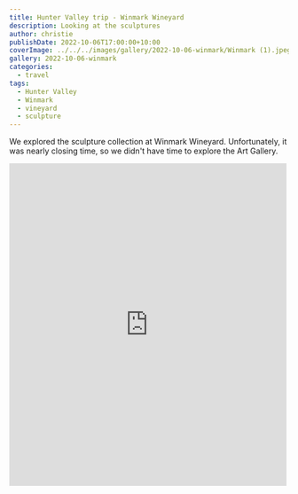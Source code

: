 ```yaml
---
title: Hunter Valley trip - Winmark Wineyard
description: Looking at the sculptures
author: christie
publishDate: 2022-10-06T17:00:00+10:00
coverImage: ../../../images/gallery/2022-10-06-winmark/Winmark (1).jpeg
gallery: 2022-10-06-winmark
categories:
  - travel
tags:
  - Hunter Valley
  - Winmark
  - vineyard
  - sculpture
---
```


We explored the sculpture collection at Winmark Wineyard. Unfortunately, it was nearly closing time, so we didn't have time to explore the Art Gallery.

<iframe src="https://www.facebook.com/plugins/post.php?href=https%3A%2F%2Fwww.facebook.com%2Fchris1.tham%2Fposts%2Fpfbid0RjBXMSNCXF5QxqPsx5pJvZ1QB8snni77MnjZ4VALY6i4ZqeWDxZJmQ8ztKh7RYDPl&show_text=true&width=500" width="500" height="582" style="border:none;overflow:hidden" scrolling="no" frameborder="0" allowfullscreen="true" allow="autoplay; clipboard-write; encrypted-media; picture-in-picture; web-share"></iframe>
